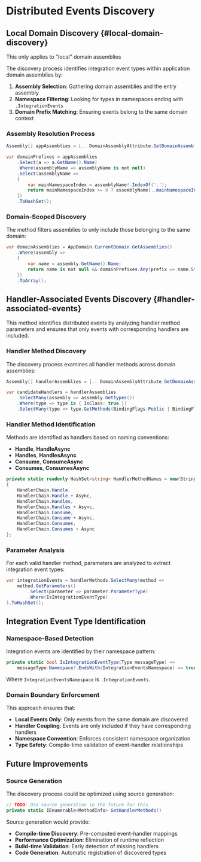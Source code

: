 # Distributed Events Discovery

## Local Domain Discovery {#local-domain-discovery}

This only applies to "local" domain assemblies

The discovery process identifies integration event types within application domain assemblies by:

1. **Assembly Selection**: Gathering domain assemblies and the entry assembly
2. **Namespace Filtering**: Looking for types in namespaces ending with `.IntegrationEvents`
3. **Domain Prefix Matching**: Ensuring events belong to the same domain context

### Assembly Resolution Process

```csharp
Assembly[] appAssemblies = [.. DomainAssemblyAttribute.GetDomainAssemblies(), ServiceDefaultsExtensions.EntryAssembly];

var domainPrefixes = appAssemblies
    .Select(a => a.GetName().Name)
    .Where(assemblyName => assemblyName is not null)
    .Select(assemblyName =>
    {
        var mainNamespaceIndex = assemblyName!.IndexOf('.');
        return mainNamespaceIndex >= 0 ? assemblyName[..mainNamespaceIndex] : assemblyName;
    })
    .ToHashSet();
```

### Domain-Scoped Discovery

The method filters assemblies to only include those belonging to the same domain:

```csharp
var domainAssemblies = AppDomain.CurrentDomain.GetAssemblies()
    .Where(assembly =>
    {
        var name = assembly.GetName().Name;
        return name is not null && domainPrefixes.Any(prefix => name.StartsWith(prefix));
    })
    .ToArray();
```

## Handler-Associated Events Discovery {#handler-associated-events}

This method identifies distributed events by analyzing handler method parameters and ensures that only events with corresponding handlers are included.

### Handler Method Discovery

The discovery process examines all handler methods across domain assemblies:

```csharp
Assembly[] handlerAssemblies = [.. DomainAssemblyAttribute.GetDomainAssemblies(), ServiceDefaultsExtensions.EntryAssembly];

var candidateHandlers = handlerAssemblies
    .SelectMany(assembly => assembly.GetTypes())
    .Where(type => type is { IsClass: true })
    .SelectMany(type => type.GetMethods(BindingFlags.Public | BindingFlags.Instance | BindingFlags.Static));
```

### Handler Method Identification

Methods are identified as handlers based on naming conventions:

- **Handle**, **HandleAsync**
- **Handles**, **HandlesAsync** 
- **Consume**, **ConsumeAsync**
- **Consumes**, **ConsumesAsync**

```csharp
private static readonly HashSet<string> HandlerMethodNames = new(StringComparer.OrdinalIgnoreCase)
{
    HandlerChain.Handle,
    HandlerChain.Handle + Async,
    HandlerChain.Handles,
    HandlerChain.Handles + Async,
    HandlerChain.Consume,
    HandlerChain.Consume + Async,
    HandlerChain.Consumes,
    HandlerChain.Consumes + Async
};
```

### Parameter Analysis

For each valid handler method, parameters are analyzed to extract integration event types:

```csharp
var integrationEvents = handlerMethods.SelectMany(method =>
    method.GetParameters()
        .Select(parameter => parameter.ParameterType)
        .Where(IsIntegrationEventType)
).ToHashSet();
```

## Integration Event Type Identification

### Namespace-Based Detection

Integration events are identified by their namespace pattern:

```csharp
private static bool IsIntegrationEventType(Type messageType) => 
    messageType.Namespace?.EndsWith(IntegrationEventsNamespace) == true;
```

Where `IntegrationEventsNamespace` is `.IntegrationEvents`.

### Domain Boundary Enforcement

This approach ensures that:

- **Local Events Only**: Only events from the same domain are discovered
- **Handler Coupling**: Events are only included if they have corresponding handlers
- **Namespace Convention**: Enforces consistent namespace organization
- **Type Safety**: Compile-time validation of event-handler relationships

## Future Improvements

### Source Generation

The discovery process could be optimized using source generation:

```csharp
// TODO: Use source generation in the future for this
private static IEnumerable<MethodInfo> GetHandlerMethods()
```

Source generation would provide:

- **Compile-time Discovery**: Pre-computed event-handler mappings
- **Performance Optimization**: Elimination of runtime reflection
- **Build-time Validation**: Early detection of missing handlers
- **Code Generation**: Automatic registration of discovered types
